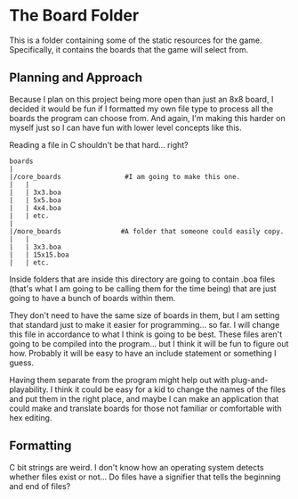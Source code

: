 The Board Folder
===================

This is a folder containing some of the static resources for the game. Specifically, it contains the boards that the game will select from.

## Planning and Approach

Because I plan on this project being more open than just an 8x8 board, I decided it 
would be fun if I formatted my own file type to process all the boards the program can choose from. And again, I'm making this harder on myself just so I can have fun with 
lower level concepts like this.

Reading a file in C shouldn't be that hard... right?


    boards
    |
    |/core_boards                #I am going to make this one.
    |   |
    |   | 3x3.boa
    |   | 5x5.boa
    |   | 4x4.boa
    |   | etc.
    |
    |/more_boards               #A folder that someone could easily copy.
    |   |
    |   | 3x3.boa
    |   | 15x15.boa
    |   | etc.

Inside folders that are inside this directory are going to contain .boa files (that's
what I am going to be calling them for the time being) that are just going to have a
bunch of boards within them.

They don't need to have the same size of boards in them, but I am setting that
standard just to make it easier for programming... so far. I will change this file
in accordance to what I think is going to be best. These files aren't going to be 
compiled into the program... but I think it will be fun to figure out how. Probably
it will be easy to have an include statement or something I guess. 

Having them separate from the program might help out with plug-and-playability. I 
think it could be easy for a kid to change the names of the files and put them in the
right place, and maybe I can make an application that could make and translate boards
for those not familiar or comfortable with hex editing.

## Formatting

C bit strings are weird. I don't know how an operating system detects whether files 
exist or not... Do files have a signifier that tells the beginning and end of files?
